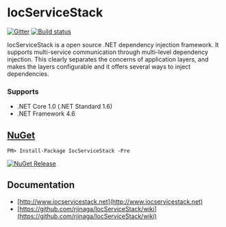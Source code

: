 # IocServiceStack

[![Gitter](https://badges.gitter.im/IocServiceStack/Lobby.svg)](https://gitter.im/IocServiceStack/IocServiceStack)   [![Build status](https://ci.appveyor.com/api/projects/status/bylhcbchnjas953q?svg=true)](https://ci.appveyor.com/project/rjinaga/iocservicestack)

IocServiceStack is a open source .NET dependency injection framework. It supports multi-service communication through multi-level dependency injection. This clearly separates the concerns of application layers, and makes the layers configurable and it offers several ways to inject dependencies.

### Supports
- .NET Core 1.0 (.NET Standard 1.6)
- .NET Framework 4.6

## [NuGet](https://www.nuget.org/packages/IocServiceStack/2.0.0-rc-1)
```
PM> Install-Package IocServiceStack -Pre
```
[![NuGet Release](https://img.shields.io/badge/nuget-v2.0.0--rc--1-yellow.svg)](https://www.nuget.org/packages/IocServiceStack/2.0.0-rc-1)

## Documentation 

- [http://www.iocservicestack.net](http://www.iocservicestack.net)
- [https://github.com/rjinaga/IocServiceStack/wiki](https://github.com/rjinaga/IocServiceStack/wiki)
